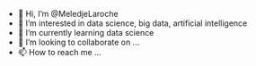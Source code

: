 - 👋 Hi, I’m @MeledjeLaroche
- 👀 I’m interested in data science, big data, artificial intelligence
- 🌱 I’m currently learning data science
- 💞️ I’m looking to collaborate on ...
- 📫 How to reach me ...

<!---
MeledjeLaroche/MeledjeLaroche is a ✨ special ✨ repository because its `README.md` (this file) appears on your GitHub profile.
You can click the Preview link to take a look at your changes.
--->
